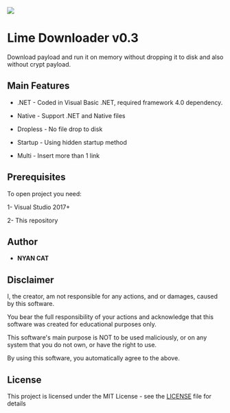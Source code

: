 
<img src="https://i.imgur.com/Qy0T5gj.png">

# Lime Downloader v0.3

Download payload and run it on memory without dropping it to disk and also without crypt payload.

## Main Features

* .NET - Coded in Visual Basic .NET, required framework 4.0 dependency.

* Native - Support .NET and Native files
 
* Dropless - No file drop to disk

* Startup - Using hidden startup method

* Multi - Insert more than 1 link

 
 
## Prerequisites

To open project you need:

1- Visual Studio 2017+

2- This repository


## Author

* **NYAN CAT** 


## Disclaimer

I, the creator, am not responsible for any actions, and or damages, caused by this software.

You bear the full responsibility of your actions and acknowledge that this software was created for educational purposes only.

This software's main purpose is NOT to be used maliciously, or on any system that you do not own, or have the right to use.

By using this software, you automatically agree to the above.


## License

This project is licensed under the MIT License - see the [LICENSE](/LICENSE) file for details
